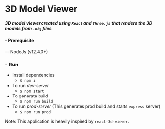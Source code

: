 # 3D Model Viewer

##### 3D model viewer created using `React` and `Three.js` that renders the 3D models from  `.obj` files

#### - Prerequisite
  -- NodeJs (v12.4.0+)

### - Run
- Install dependencies
  - `$ npm i`
- To run *dev-server*
  - `$ npm start`
- To generate build
  - `$ npm run build`
- To run *prod-server* (This generates prod build and starts `express` server)
  - `$ npm run prod`

Note: This application is heavily inspired by `react-3d-viewer`.
